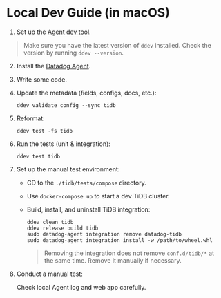 # Local Dev Guide (in macOS)

1. Set up the [Agent dev tool][1].

> Make sure you have the latest version of `ddev` installed.
> Check the version by running `ddev --version`.
2. Install the [Datadog Agent][2].

3. Write some code.

4. Update the metadata (fields, configs, docs, etc.):

   ```shell
   ddev validate config --sync tidb
   ```

5. Reformat:

   ```shell
   ddev test -fs tidb
   ```

6. Run the tests (unit & integration):

   ```shell
   ddev test tidb
   ```

7. Set up the manual test environment:

   - CD to the `./tidb/tests/compose` directory.
   - Use `docker-compose up` to start a dev TiDB cluster.
   - Build, install, and uninstall TiDB integration:
   
     ```shell
     ddev clean tidb
     ddev release build tidb
     sudo datadog-agent integration remove datadog-tidb
     sudo datadog-agent integration install -w /path/to/wheel.whl
     ```
     
     > Removing the integration does not remove `conf.d/tidb/*` at the same time. Remove it manually if necessary.
8. Conduct a manual test:

   Check local Agent log and web app carefully.

[1]: https://datadoghq.dev/integrations-core/setup/
[2]: https://docs.datadoghq.com/getting_started/agent/
